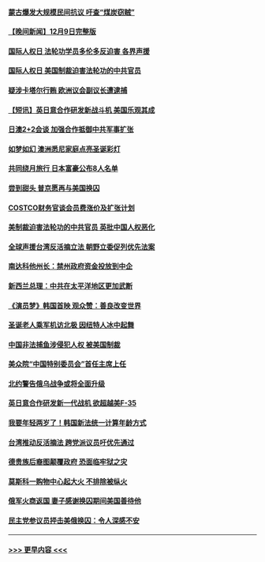 #### [蒙古爆发大规模民间抗议 吁查“煤炭窃贼”](../pages/prog202/a103595007.md?t=12101450) 
#### [【晚间新闻】12月9日完整版](../pages/prog202/a103594893.md?t=12101450) 
#### [国际人权日 法轮功学员多伦多反迫害 各界声援](../pages/prog202/a103594925.md?t=12101450) 
#### [国际人权日 美国制裁迫害法轮功的中共官员](../pages/prog202/a103594856.md?t=12101450) 
#### [疑涉卡塔尔行贿 欧洲议会副议长遭逮捕](../pages/prog202/a103594865.md?t=12101450) 
#### [【短讯】英日意合作研发新战斗机 美国乐观其成](../pages/prog202/a103594787.md?t=12101450) 
#### [日澳2+2会谈 加强合作抵御中共军事扩张](../pages/prog202/a103594789.md?t=12101450) 
#### [如梦如幻 澳洲悉尼家庭点亮圣诞彩灯](../pages/prog202/a103594804.md?t=12101450) 
#### [共同绕月旅行 日本富豪公布8人名单](../pages/prog202/a103594769.md?t=12101450) 
#### [尝到甜头 普京愿再与美国换囚](../pages/prog202/a103594703.md?t=12101450) 
#### [COSTCO财务官谈会员费涨价及扩张计划](../pages/prog202/a103594644.md?t=12101450) 
#### [美制裁迫害法轮功的中共官员 英批中国人权恶化](../pages/prog202/a103594590.md?t=12101450) 
#### [全球声援台湾反活摘立法 朝野立委促列优先法案](../pages/prog202/a103594539.md?t=12101450) 
#### [南达科他州长：禁州政府资金投放到中企](../pages/prog202/a103594476.md?t=12101450) 
#### [新西兰总理：中共在太平洋地区更加武断](../pages/prog202/a103594543.md?t=12101450) 
#### [《演员梦》韩国首映 观众赞：善良改变世界](../pages/prog202/a103594550.md?t=12101450) 
#### [圣诞老人乘军机访北极 因纽特人冰中起舞](../pages/prog202/a103594509.md?t=12101450) 
#### [中国非法捕鱼涉侵犯人权 被美国制裁](../pages/prog202/a103594414.md?t=12101450) 
#### [美众院“中国特别委员会”首任主席上任](../pages/prog202/a103594380.md?t=12101450) 
#### [北约警告俄乌战争或将全面升级](../pages/prog202/a103594385.md?t=12101450) 
#### [英日意合作研发新一代战机 欲超越美F-35](../pages/prog202/a103594346.md?t=12101450) 
#### [我要年轻两岁了！韩国新法统一计算年龄方式](../pages/prog202/a103594309.md?t=12101450) 
#### [台湾推动反活摘法 跨党派议员吁优先通过](../pages/prog202/a103594310.md?t=12101450) 
#### [德贵族后裔图颠覆政府 恐面临牢狱之灾](../pages/prog202/a103594297.md?t=12101450) 
#### [莫斯科一购物中心起大火 不排除被纵火](../pages/prog202/a103594188.md?t=12101450) 
#### [俄军火商返国 妻子感谢换囚期间美国善待他](../pages/prog202/a103594185.md?t=12101450) 
#### [民主党参议员抨击美俄换囚：令人深感不安](../pages/prog202/a103594207.md?t=12101450) 

----
#### [ >>> 更早内容 <<< ](../indexes/prog202-earlier.md)
